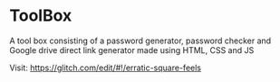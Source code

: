 # ToolBox

A tool box consisting of a password generator, password checker and Google drive direct link generator made using HTML, CSS and JS

Visit: https://glitch.com/edit/#!/erratic-square-feels

